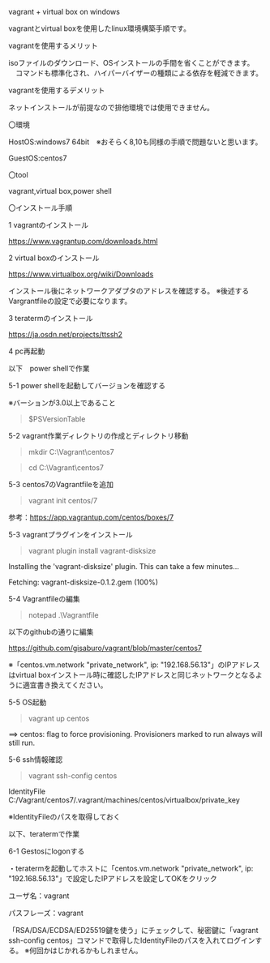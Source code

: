 vagrant + virtual box on windows

vagrantとvirtual boxを使用したlinux環境構築手順です。


vagrantを使用するメリット


  isoファイルのダウンロード、OSインストールの手間を省くことができます。
　コマンドも標準化され、ハイパーバイザーの種類による依存を軽減できます。


vagrantを使用するデメリット


  ネットインストールが前提なので排他環境では使用できません。

〇環境


HostOS:windows7 64bit　※おそらく8,10も同様の手順で問題ないと思います。


GuestOS:centos7

〇tool


vagrant,virtual box,power shell


〇インストール手順


1 vagrantのインストール


https://www.vagrantup.com/downloads.html

2 virtual boxのインストール


https://www.virtualbox.org/wiki/Downloads

インストール後にネットワークアダプタのアドレスを確認する。
※後述するVargrantfileの設定で必要になります。

3 teratermのインストール


https://ja.osdn.net/projects/ttssh2

4 pc再起動

以下　power shellで作業


5-1 power shellを起動してバージョンを確認する


※バーションが3.0以上であること


>$PSVersionTable


5-2 vagrant作業ディレクトリの作成とディレクトリ移動


>mkdir C:\Vagrant\centos7


>cd C:\Vagrant\centos7

5-3 centos7のVagrantfileを追加


>vagrant init centos/7


参考：https://app.vagrantup.com/centos/boxes/7


5-3 vagrantプラグインをインストール


>vagrant plugin install vagrant-disksize


Installing the 'vagrant-disksize' plugin. This can take a few minutes...


Fetching: vagrant-disksize-0.1.2.gem (100%)


5-4 Vagrantfileの編集


>notepad .\Vagrantfile


以下のgithubの通りに編集


https://github.com/gisaburo/vagrant/blob/master/centos7


※「centos.vm.network "private_network", ip: "192.168.56.13"」のIPアドレスはvirtual boxインストール時に確認したIPアドレスと同じネットワークとなるように適宜書き換えてください。


5-5 OS起動


>vagrant up centos


==> centos: flag to force provisioning. Provisioners marked to run always will still run.


5-6 ssh情報確認


>vagrant ssh-config centos


IdentityFile C:/Vagrant/centos7/.vagrant/machines/centos/virtualbox/private_key


※IdentityFileのパスを取得しておく


以下、teratermで作業


6-1 Gestosにlogonする


・teratermを起動してホストに「centos.vm.network "private_network", ip: "192.168.56.13"」で設定したIPアドレスを設定してOKをクリック


ユーザ名：vagrant


パスフレーズ：vagrant


「RSA/DSA/ECDSA/ED25519鍵を使う」にチェックして、秘密鍵に「vagrant ssh-config centos」コマンドで取得したIdentityFileのパスを入れてログインする。
※何回かはじかれるかもしれません。
